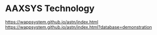 # AAXSYS Technology

https://wappsystem.github.io/astn/index.html  
https://wappsystem.github.io/astn/index.html?database=demonstration  
